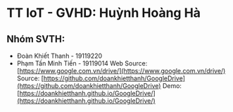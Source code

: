 # TT IoT - GVHD: Huỳnh Hoàng Hà
## Nhóm SVTH:
- Đoàn Khiết Thanh - 19119220
- Phạm Tấn Minh Tiến - 19119014
Web Source: [https://www.google.com.vn/drive/](https://www.google.com.vn/drive/)
Source: [https://github.com/doankhietthanh/GoogleDrive](https://github.com/doankhietthanh/GoogleDrive)
Demo: [https://doankhietthanh.github.io/GoogleDrive/](https://doankhietthanh.github.io/GoogleDrive/)
